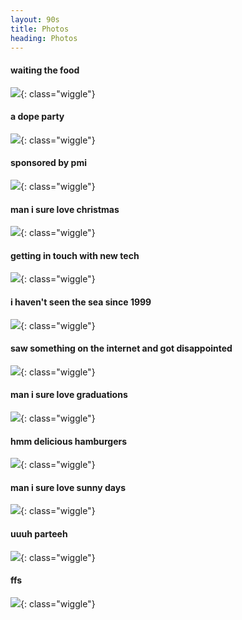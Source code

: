 ```yaml
---
layout: 90s
title: Photos
heading: Photos
---
```


#### waiting the food
![](https://caian-org.s3.amazonaws.com/assets/gc/photos/me.gif){: class="wiggle"}

#### a dope party
![](https://caian-org.s3.amazonaws.com/assets/gc/photos/dope.gif){: class="wiggle"}

#### sponsored by pmi
![](https://caian-org.s3.amazonaws.com/assets/gc/photos/marlboro.gif){: class="wiggle"}

#### man i sure love christmas
![](https://caian-org.s3.amazonaws.com/assets/gc/photos/xmas.gif){: class="wiggle"}

#### getting in touch with new tech
![](https://caian-org.s3.amazonaws.com/assets/gc/photos/ms.gif){: class="wiggle"}

#### i haven't seen the sea since 1999
![](https://caian-org.s3.amazonaws.com/assets/gc/photos/sea.gif){: class="wiggle"}

#### saw something on the internet and got disappointed
![](https://caian-org.s3.amazonaws.com/assets/gc/photos/disappointed.gif){: class="wiggle"}

#### man i sure love graduations
![](https://caian-org.s3.amazonaws.com/assets/gc/photos/graduate.gif){: class="wiggle"}

#### hmm delicious hamburgers
![](https://caian-org.s3.amazonaws.com/assets/gc/photos/food.gif){: class="wiggle"}

#### man i sure love sunny days
![](https://caian-org.s3.amazonaws.com/assets/gc/photos/sun.gif){: class="wiggle"}

#### uuuh parteeh
![](https://caian-org.s3.amazonaws.com/assets/gc/photos/parteh.gif){: class="wiggle"}

#### ffs
![](https://caian-org.s3.amazonaws.com/assets/gc/photos/bored.gif){: class="wiggle"}

